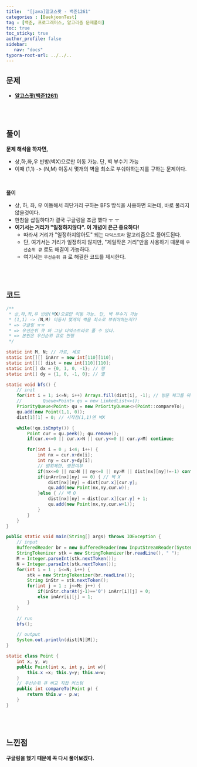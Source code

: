 ```yaml
---
title:  "[java]알고스팟 - 백준1261"
categories : [BaekjoonTest]
tag : [백준, 프로그래머스, 알고리즘 문제풀이]
toc: true
toc_sticky: true
author_profile: false
sidebar:
   nav: "docs"
typora-root-url: ../../..
---
```




## 문제

* **[알고스팟(백준1261)](https://www.acmicpc.net/problem/1261)**

<br><br>

## 풀이

**문제 해석을 하자면,**

* 상,하,좌,우 빈방(벽X)으로만 이동 가능. 단, 벽 부수기 가능
* 이때 (1,1) -> (N,M) 이동시 몇개의 벽을 최소로 부숴야하는지를 구하는 문제이다.

<br>

**풀이**

* 상, 하, 좌, 우 이동해서 최단거리 구하는 BFS 방식을 사용하면 되는데, 바로 풀리지 않을것이다.
* 한참을 삽질하다가 결국 구글링을 조금 했다 ㅜ ㅜ
* **여기서는 거리가 "일정하지않다". 이 개념이 은근 중요하다!**
  * 따라서 거리가 "일정하지않아도" 되는 `다익스트라` 알고리즘으로 풀어도된다.
  * 단, 여기서는 거리가 일정하지 않지만, "제일작은 거리"만을 사용하기 때문에 `우선순위 큐` 로도 해결이 가능하다.
  * 여기서는 `우선순위 큐` 로 해결한 코드를 제시한다.


<br><br>

## 코드

```java
/**
 * 상,하,좌,우 빈방(벽X)으로만 이동 가능. 단, 벽 부수기 가능
 * (1,1) -> (N,M) 이동시 몇개의 벽을 최소로 부숴야하는지??
 * => 구글링 ㅠㅠ
 * => 우선순위 큐 와 그냥 다익스트라로 풀 수 있다.
 * => 본인은 우선순위 큐로 진행
 */

static int M, N; // 가로, 세로
static int[][] inArr = new int[110][110];
static int[][] dist = new int[110][110];
static int[] dx = {0, 1, 0, -1}; // 행
static int[] dy = {1, 0, -1, 0}; // 열

static void bfs() {
    // init
    for(int i = 1; i<=N; i++) Arrays.fill(dist[i], -1); // 방문 체크를 위해 초기화
    //        Queue<Point> qu = new LinkedList<>();
    PriorityQueue<Point> qu = new PriorityQueue<>(Point::compareTo);
    qu.add(new Point(1,1, 0));
    dist[1][1] = 0; // 시작점(1,1)엔 벽X

    while(!qu.isEmpty()) {
        Point cur = qu.peek(); qu.remove();
        if(cur.x<=0 || cur.x>N || cur.y<=0 || cur.y>M) continue;

        for(int i = 0 ; i<4; i++) {
            int nx = cur.x+dx[i];
            int ny = cur.y+dy[i];
            // 범위제한, 방문여부
            if(nx<=0 || nx>N || ny<=0 || ny>M || dist[nx][ny]!=-1) continue;
            if(inArr[nx][ny] == 0) { // 벽 X
                dist[nx][ny] = dist[cur.x][cur.y];
                qu.add(new Point(nx,ny,cur.w));
            }else { // 벽 O
                dist[nx][ny] = dist[cur.x][cur.y] + 1;
                qu.add(new Point(nx,ny,cur.w+1));
            }
        }
    }
}

public static void main(String[] args) throws IOException {
    // input
    BufferedReader br = new BufferedReader(new InputStreamReader(System.in));
    StringTokenizer stk = new StringTokenizer(br.readLine(), " ");
    M = Integer.parseInt(stk.nextToken());
    N = Integer.parseInt(stk.nextToken());
    for(int i = 1 ; i<=N; i++) {
        stk = new StringTokenizer(br.readLine());
        String inStr = stk.nextToken();
        for(int j = 1 ; j<=M; j++) {
            if(inStr.charAt(j-1)=='0') inArr[i][j] = 0;
            else inArr[i][j] = 1;
        }
    }

    // run
    bfs();

    // output
    System.out.println(dist[N][M]);
}

static class Point {
    int x, y, w;
    public Point(int x, int y, int w){
        this.x =x; this.y=y; this.w=w;
    }
    // 우선순위 큐 비교 직접 커스텀
    public int compareTo(Point p) {
		return this.w - p.w;
    }
}
```

<br><br>

## 느낀점

**구글링을 했기 때문에 꼭 다시 풀어보겠다.**
